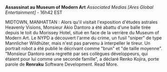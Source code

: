 **Assassinat au Museum of Modern Art**
*Associated Medias [Ares Global Entertainment]* - 16h42 EST

MIDTOWN, MANHATTAN : Alors qu'il visitait l'exposition d'études astrales Heavenly Visions, Monsieur Akio Dantoro a été abattu d'une balle tirée depuis le toit du Morissey Hotel, situé en face de la verrière du Museum of Modern Art. Le NYPD a découvert l'arme du crime, un fusil "sniper" de type Mannlicher Wildhüter, mais n'est pas parvenu à interpeller le tireur. Un portrait robot a été publié le décrivant comme "brun" et "de taille moyenne".
"Monsieur Dantoro sera regretté par ses collègues développeurs, qui étaient pour lui comme une seconde famille", a déclaré Renko Kojira, porte parole de **Renraku** Software Development. Read More.
